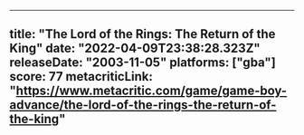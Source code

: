 
---
title: "The Lord of the Rings: The Return of the King"
date: "2022-04-09T23:38:28.323Z"
releaseDate: "2003-11-05"
platforms: ["gba"]
score: 77
metacriticLink: "https://www.metacritic.com/game/game-boy-advance/the-lord-of-the-rings-the-return-of-the-king"
---
